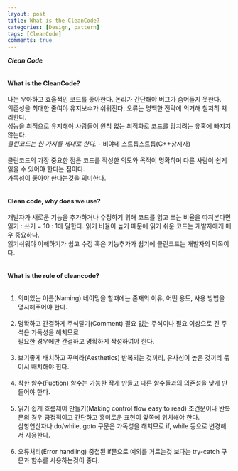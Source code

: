```yaml
---
layout: post
title: What is the CleanCode?
categories: [Design, pattern]
tags: [CleanCode]
comments: true
---
```


***Clean Code***
<br /><br /><br />
**What is the CleanCode?**
<br /><br />
나는 우아하고 효율적인 코드를 좋아한다. 논리가 간단해야 버그가 숨어들지 못한다.<br />
의존성을 최대한 줄여야 유지보수가 쉬워진다. 오류는 명백한 전략에 의거해 철저히 처리한다.<br />
성능을 최적으로 유지해야 사람들이 원칙 없는 최적화로 코드를 망치려는 유혹에 빠지지 않는다.<br />
*클린코드는 한 가지를 제대로 한다.* - 비야네 스트롭스트룹(C++창시자)
<br /><br />
클린코드의 가장 중요한 점은 코드를 작성한 의도와 목적이 명확하며 다른 사람이 쉽게 읽을 수 있어야
한다는 점이다. <br />가독성이 좋아야 한다는것을 의미한다.
<br /><br /><br />
**Clean code, why does we use?**
<br /><br />
개발자가 새로운 기능을 추가하거나 수정하기 위해 코드를 읽고 쓰는 비율을 따져본다면<br />
읽기 : 쓰기 = 10 : 1에 달한다. 읽기 비율이 높기 때문에 읽기 쉬운 코드는 개발자에게 매우 중요하다.<br />
읽기쉬워야 이해하기가 쉽고 수정 혹은 기능추가가 쉽기에 클린코드는 개발자의 덕목이다.
<br /><br /><br />
**What is the rule of cleancode?**
<br /><br />
1. 의미있는 이름(Naming)
네이밍을 할때에는 존재의 이유, 어떤 용도, 사용 방법을 명시해주어야 한다.
<br /><br />
2. 명확하고 간결하게 주석달기(Comment)
필요 없는 주석이나 필요 이상으로 긴 주석은 가독성을 해치므로<br /> 
필요한 경우에만 간결하고 명확하게 작성하여야 한다.
<br /><br />
3. 보기좋게 배치하고 꾸며라(Aesthetics)
반복되는 것끼리, 유사성이 높은 것끼리 묶어서 배치해야 한다.
<br /><br />
4. 착한 함수(Fuction)
함수는 가능한 작게 만들고 다른 함수들과의 의존성을 낮게 만들어야 한다.
<br /><br />
5. 읽기 쉽게 흐름제어 만들기(Making control flow easy to read)
조건문이나 반복문의 경우 긍정적이고 간단하고 흥미로운 표현이 앞쪽에 위치해야 한다.<br />
삼항연산자나 do/while, goto 구문은 가독성을 해치므로 if, while 등으로 변경해서 사용한다.
<br /><br />
6. 오류처리(Error handling)
중첩된 if문으로 예외를 거르는것 보다는 try-catch 구문과 함수를 사용하는것이 좋다.
